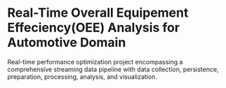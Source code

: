 # Real-Time Overall Equipement Effeciency(OEE) Analysis for Automotive Domain
Real-time performance optimization project encompassing a comprehensive streaming data pipeline with data collection, persistence, preparation, processing, analysis, and visualization.
